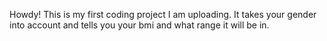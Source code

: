 Howdy! This is my first coding project I am uploading. It takes your gender into account and tells you your bmi and what range it will be in. 
